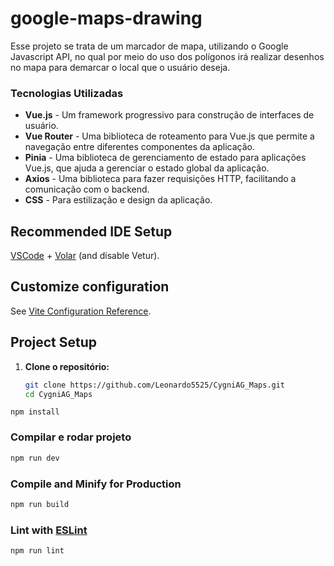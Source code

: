 # google-maps-drawing

Esse projeto se trata de um marcador de mapa, utilizando o Google Javascript API, no qual por meio do uso dos polígonos irá realizar desenhos no mapa para demarcar o local que o usuário deseja.

### Tecnologias Utilizadas

- **Vue.js** - Um framework progressivo para construção de interfaces de usuário.
- **Vue Router** - Uma biblioteca de roteamento para Vue.js que permite a navegação entre diferentes componentes da aplicação.
- **Pinia** - Uma biblioteca de gerenciamento de estado para aplicações Vue.js, que ajuda a gerenciar o estado global da aplicação.
- **Axios** - Uma biblioteca para fazer requisições HTTP, facilitando a comunicação com o backend.
- **CSS** - Para estilização e design da aplicação.

## Recommended IDE Setup

[VSCode](https://code.visualstudio.com/) + [Volar](https://marketplace.visualstudio.com/items?itemName=Vue.volar) (and disable Vetur).

## Customize configuration

See [Vite Configuration Reference](https://vite.dev/config/).

## Project Setup

1. **Clone o repositório:**
   ```bash
   git clone https://github.com/Leonardo5525/CygniAG_Maps.git
   cd CygniAG_Maps
   ```

```Instalar dependências
npm install
```

### Compilar e rodar projeto

```sh
npm run dev
```

### Compile and Minify for Production

```sh
npm run build
```

### Lint with [ESLint](https://eslint.org/)

```sh
npm run lint
```
